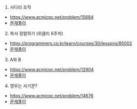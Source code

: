 

1. 사다리 조작
* https://www.acmicpc.net/problem/15684
* [문제풀이](https://ryu-e.tistory.com/69)

2. 복서 정렬하기 (위클리 6주차)
* https://programmers.co.kr/learn/courses/30/lessons/85002
* [문제풀이](https://ryu-e.tistory.com/68)

3. A와 B
* https://www.acmicpc.net/problem/12904
* [문제풀이](https://ryu-e.tistory.com/71)

4. 영우는 사기꾼?
* https://www.acmicpc.net/problem/14676
* [문제풀이](https://ryu-e.tistory.com/70)